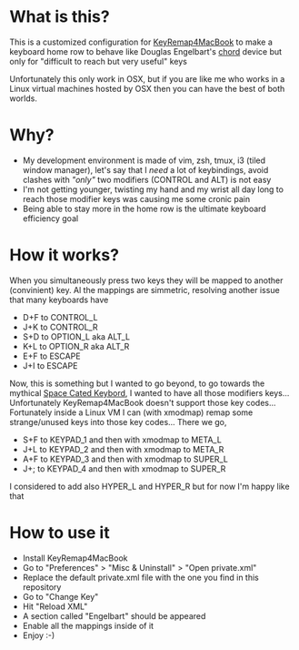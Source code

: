 # What is this?

This is a customized configuration for [KeyRemap4MacBook](https://pqrs.org/macosx/keyremap4macbook/) to make a keyboard home row to behave like Douglas Engelbart's [chord](http://en.wikipedia.org/wiki/Chorded_keyboard) device but only for "difficult to reach but very useful" keys

Unfortunately this only work in OSX, but if you are like me who works in a Linux virtual machines hosted by OSX then you can have the best of both worlds. 


# Why?

* My development environment is made of vim, zsh, tmux, i3 (tiled window manager), let's say that I *need* a lot of keybindings, avoid clashes with _"only"_ two modifiers (CONTROL and ALT) is not easy
* I'm not getting younger, twisting my hand and my wrist all day long to reach those modifier keys was causing me some cronic pain
* Being able to stay more in the home row is the ultimate keyboard efficiency goal


# How it works?

When you simultaneously press two keys they will be mapped to another (convinient) key. Al the mappings are simmetric, resolving another issue that many keyboards have

* D+F to CONTROL\_L
* J+K to CONTROL\_R
* S+D to OPTION\_L aka ALT\_L
* K+L to OPTION\_R aka ALT\_R
* E+F to ESCAPE
* J+I to ESCAPE

Now, this is something but I wanted to go beyond, to go towards the mythical [Space Cated Keybord](http://en.wikipedia.org/wiki/Space-cadet_keyboard), I wanted to have all those modifiers keys... Unfortunately KeyRemap4MacBook doesn't support those key codes... Fortunately inside a Linux VM I can (with xmodmap) remap some strange/unused keys into those key codes... There we go, 

* S+F to KEYPAD\_1 and then with xmodmap to META\_L
* J+L to KEYPAD\_2 and then with xmodmap to META\_R
* A+F to KEYPAD\_3 and then with xmodmap to SUPER\_L
* J+; to KEYPAD\_4 and then with xmodmap to SUPER\_R

I considered to add also HYPER\_L and HYPER\_R but for now I'm happy like that


# How to use it

* Install KeyRemap4MacBook
* Go to "Preferences" > "Misc & Uninstall" > "Open private.xml"
* Replace the default private.xml file with the one you find in this repository
* Go to "Change Key"
* Hit "Reload XML"
* A section called "Engelbart" should be appeared
* Enable all the mappings inside of it
* Enjoy :-)
